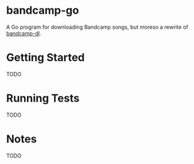 # bandcamp-go
A Go program for downloading Bandcamp songs, but moreso a rewrite of [bandcamp-dl](https://github.com/iheanyi/bandcamp-dl).

# Getting Started
TODO

# Running Tests
TODO

# Notes
TODO
